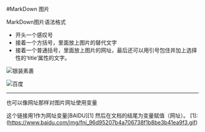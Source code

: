 #MarkDown 图片

MarkDown图片语法格式
- 开头一个感叹号
- 接着一个方括号，里面放上图片的替代文字
- 接着一个普通括号，里面放上图片的网址，最后还可以用引号包住并加上选择性的‘title’属性的文字。

![银装素裹](https://img0.baidu.com/it/u=1435639120,2241364006&fm=253&fmt=auto&app=138&f=JPEG?w=800&h=500)

![百度](https://www.baidu.com/img/fnj_96d95207b4a706738f1b8be3b41ea9f3.gif)

---

也可以像网址那样对图片网址使用变量

这个链接用1作为网址变量[BAIDU][1]
然后在文档的结尾为变量赋值（网址）。
[1]:(https://www.baidu.com/img/fnj_96d95207b4a706738f1b8be3b41ea9f3.gif)

